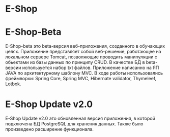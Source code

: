 # E-Shop

# E-Shop-Beta
E-Shop-beta это beta-версия веб-приложения, созданного в обучающих целях.
Приложение представляет собой веб-решение, работающее на локальном сервере Tomcat, позволяющие проводить манипуляции с обьектами из базы данных по принципу CRUD.
В качестве БД в beta-версии используется набор txt файлов.
Приложение написанно на ЯП JAVA по архитектурному шаблону MVC.
В ходе работы использовались фреймворки: Spring Core, Spring MVC, Hibernate validator, Thymeleef, Lotbok.

# E-Shop Update v2.0
E-Shop Update v2.0 это обновленная версия приложения, в которой подключена БД PostgreSQL для хранения данных.
Также было произведено расширение функционала.
